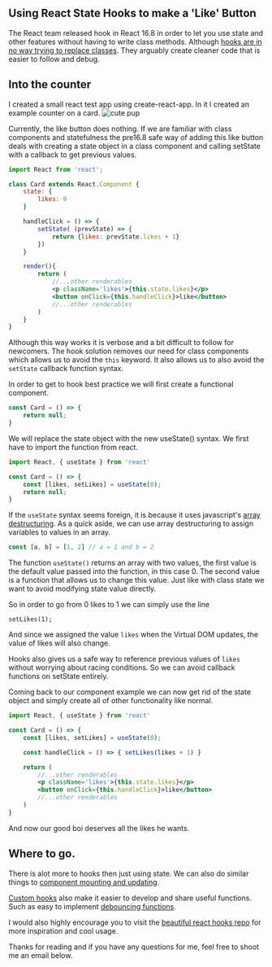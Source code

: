 ## Using React State Hooks to make a 'Like' Button

The React team released hook in React 16.8 in order to let you use state and other features without having to write class methods. Although [hooks are in no way trying to replace classes](https://reactjs.org/docs/hooks-intro.html#no-breaking-changes). They arguably create cleaner code that is easier to follow and debug.

## Into the counter

I created a small react test app using create-react-app. In it I created an example counter on a card.
![cute pup](./images/using-react-state-hooks/cutepup.png)

Currently, the like button does nothing. If we are familiar with class components and statefulness the pre16.8 safe way of adding this like button deals with creating a state object in a class component and calling setState with a callback to get previous values. 

```jsx
import React from 'react';

class Card extends React.Component {
    state: {
        likes: 0
    }

    handleClick = () => {
        setState( (prevState) => {
            return {likes: prevState.likes + 1}
        })
    }

    render(){
        return (
            //...other renderables
            <p className='likes'>{this.state.likes}</p>
            <button onClick={this.handleClick}>like</button>
            //...other renderables
        )
    }
}
```

Although this way works it is verbose and a bit difficult to follow for newcomers. The hook solution removes our need for class components which allows us to avoid the `this` keyword. It also allows us to also avoid the `setState` callback function syntax.

In order to get to hook best practice we will first create a functional component. 

```jsx
const Card = () => {
    return null;
}
```

We will replace the state object with the new useState() syntax. We first have to import the function from react.

```jsx
import React, { useState } from 'react'

const Card = () => {
    const [likes, setLikes] = useState(0);
    return null;
}
```

If the `useState` syntax seems foreign, it is because it uses javascript's [array destructuring](https://developer.mozilla.org/en-US/docs/Web/JavaScript/Reference/Operators/Destructuring_assignment). As a quick aside, we can use array destructuring to assign variables to values in an array.

```js
const [a, b] = [1, 2] // a = 1 and b = 2
```

The function `useState()` returns an array with two values, the first value is the default value passed into the function, in this case 0. The second value is a function that allows us to change this value. Just like with class state we want to avoid modifying state value directly. 

So in order to go from 0 likes to 1 we can simply use the line

``` setLikes(1); ```

And since we assigned the value ```likes``` when the Virtual DOM updates, the value of likes will also change.

Hooks also gives us a safe way to reference previous values of ```likes``` without worrying about racing conditions. So we can avoid callback functions on setState entirely. 

Coming back to our component example we can now get rid of the state object and simply create all of other functionality like normal.

```jsx
import React, { useState } from 'react'

const Card = () => {
    const [likes, setLikes] = useState(0);

    const handleClick = () => { setLikes(likes + 1) }

    return (
        //...other renderables 
        <p className='likes'>{this.state.likes}</p>
        <button onClick={this.handleClick}>like</button>
        //...other renderables 
    )
}
```

And now our good boi deserves all the likes he wants.

## Where to go.

There is alot more to hooks then just using state. We can also do similar things to [component mounting and updating](https://reactjs.org/docs/hooks-effect.html). 

[Custom hooks](https://reactjs.org/docs/hooks-custom.html) also make it easier to develop and share useful functions. Such as easy to implement [debouncing functions](https://usehooks.com/useDebounce/).

I would also highly encourage you to visit the [beautiful react hooks repo](https://github.com/beautifulinteractions/beautiful-react-hooks) for more inspiration and cool usage. 

Thanks for reading and if you have any questions for me, feel free to shoot me an email below.


